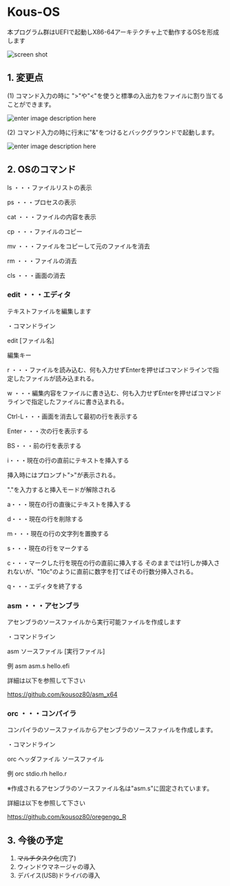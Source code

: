 # Kous-OS
  
本プログラム群はUEFIで起動しX86-64アーキテクチャ上で動作するOSを形成します 

![screen shot](https://imgur.com/h6ZTOEM.jpg)

## 1. 変更点
(1) コマンド入力の時に ">"や"<"を使うと標準の入出力をファイルに割り当てることができます。

![enter image description here](https://imgur.com/8y0rDwU.jpg)
    
(2)   コマンド入力の時に行末に"&"をつけるとバックグラウンドで起動します。

![enter image description here](https://imgur.com/XWTbZ3G.jpg)
  
## 2. OSのコマンド

  ls         ・・・ファイルリストの表示

 ps         ・・・プロセスの表示
  
  cat      ・・・ファイルの内容を表示
  
   cp       ・・・ファイルのコピー
  
  mv     ・・・ファイルをコピーして元のファイルを消去
  
  rm      ・・・ファイルの消去

 cls      ・・・画面の消去


### edit       ・・・エディタ

テキストファイルを編集します

・コマンドライン

edit [ファイル名]

編集キー

r ・・・ファイルを読み込む、何も入力せずEnterを押せばコマンドラインで指定したファイルが読み込まれる。

w ・・・編集内容をファイルに書き込む、何も入力せずEnterを押せばコマンドラインで指定したファイルに書き込まれる。

Ctrl-L・・・画面を消去して最初の行を表示する

Enter・・・次の行を表示する

BS・・・前の行を表示する

i・・・現在の行の直前にテキストを挿入する

挿入時にはプロンプト">"が表示される。

"."を入力すると挿入モードが解除される

a・・・現在の行の直後にテキストを挿入する

d・・・現在の行を削除する

m・・・現在の行の文字列を置換する

s・・・現在の行をマークする

c・・・マークした行を現在の行の直前に挿入する
そのままでは1行しか挿入されないが、"10c"のように直前に数字を打てばその行数分挿入される。

q・・・エディタを終了する

  
  
### asm       ・・・アセンブラ

アセンブラのソースファイルから実行可能ファイルを作成します

・コマンドライン

asm  ソースファイル [実行ファイル]

例
asm asm.s hello.efi


詳細は以下を参照して下さい

https://github.com/kousoz80/asm_x64


### orc       ・・・コンパイラ

コンパイラのソースファイルからアセンブラのソースファイルを作成します。

・コマンドライン

orc  ヘッダファイル ソースファイル

例
orc stdio.rh hello.r

※作成されるアセンブラのソースファイル名は"asm.s"に固定されています。

詳細は以下を参照して下さい

https://github.com/kousoz80/oregengo_R


## 3. 今後の予定
  
1. ~~マルチタスク化~~(完了)
2. ウィンドウマネージャの導入
3. デバイス(USB)ドライバの導入

